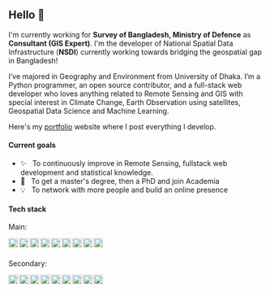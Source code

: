 ## Hello :wave:

I'm currently working for **Survey of Bangladesh, Ministry of Defence** as **Consultant (GIS Expert)**. I'm the developer of National Spatial Data Infrastructure (**NSDI**) currently working towards bridging the geospatial gap in Bangladesh!

I’ve majored in Geography and Environment from University of Dhaka. I’m a Python programmer, an open source contributor, and a full-stack web developer who loves anything related to Remote Sensing and GIS with special interest in Climate Change, Earth Observation using satellites, Geospatial Data Science and Machine Learning.

Here's my [portfolio](https://rezw4n.pythonanywhere.com/) website where I post everything I develop.

#### Current goals

- ✨ &nbsp; To continuously improve in Remote Sensing, fullstack web development and statistical knowledge.
- 🥇 &nbsp; To get a master's degree, then a PhD and join Academia
- 💡 &nbsp; To network with more people and build an online presence
<!--

#### My activities

- 🧑‍💻 &nbsp; ...
- 👥 &nbsp; ... -->

#### Tech stack

Main:

<a href="https://www.python.org/">
  <img align="left" alt="Python" width="18px" src="https://cdn.jsdelivr.net/npm/simple-icons@v3/icons/python.svg" />
</a>
<a href="https://www.javascript.com/">
  <img align="left" alt="JavaScript" width="18px" src="https://cdn.jsdelivr.net/npm/simple-icons@v3/icons/javascript.svg" />
<a href="https://www.djangoproject.com/">
  <img align="left" alt="Django" width="18px" src="https://cdn.jsdelivr.net/npm/simple-icons@v4/icons/django.svg" />
</a>
<a href="https://jupyter.org/">
  <img align="left" alt="Jupyter" width="18px" src="https://cdn.jsdelivr.net/npm/simple-icons@v3/icons/jupyter.svg" />
</a>
<a href="https://pandas.pydata.org/">
  <img align="left" alt="Pandas" width="18px" src="https://cdn.jsdelivr.net/npm/simple-icons@v3/icons/pandas.svg" />
</a>
<a href="https://git-scm.com/">
  <img align="left" alt="Git" width="18px" src="https://cdn.jsdelivr.net/npm/simple-icons@v3/icons/git.svg" />
</a>
</a>
<a href="https://code.visualstudio.com/">
  <img align="left" alt="VSCode" width="18px" src="https://cdn.jsdelivr.net/npm/simple-icons@v3/icons/visualstudiocode.svg" />
</a>
<a href="https://www.jetbrains.com/pycharm/">
  <img align="left" alt="PyCharm" width="18px" src="https://cdn.jsdelivr.net/npm/simple-icons@v3/icons/pycharm.svg" />
</a>
<a href="https://www.microsoft.com/en-us/microsoft-365/powerpoint">
<img align="left" alt="Powerpoint" width="18px" src="https://cdn.jsdelivr.net/npm/simple-icons@v3/icons/microsoftpowerpoint.svg" />
</a>

#### &nbsp;

Secondary:

<a href="https://qgis.org/">
  <img align="left" alt="QGIS" width="18px" src="https://cdn.jsdelivr.net/npm/simple-icons@v3/icons/qgis.svg" />
</a>
<img align="left" alt="HTML" width="18px" src="https://cdn.jsdelivr.net/npm/simple-icons@v3/icons/html5.svg" />
<img align="left" alt="CSS" width="18px" src="https://cdn.jsdelivr.net/npm/simple-icons@v3/icons/css3.svg" />
<a href="https://www.latex-project.org/">
  <img align="left" alt="LaTeX" width="18px" src="https://cdn.jsdelivr.net/npm/simple-icons@v3/icons/latex.svg" />
</a>
<a href="https://www.tableau.com/">
  <img align="left" alt="Tableau" width="18px" src="https://cdn.jsdelivr.net/npm/simple-icons@v3/icons/tableau.svg" />
</a>
<a href="https://www.blender.org/">
  <img align="left" alt="Blender" width="18px" src="https://cdn.jsdelivr.net/npm/simple-icons@v3/icons/blender.svg" />
</a>
<a href="https://fastapi.tiangolo.com/">
  <img align="left" alt="FastAPI" width="18px" src="https://cdn.jsdelivr.net/npm/simple-icons@v3/icons/fastapi.svg" />
</a>
<a href="https://www.photoshop.com/en">
  <img align="left" alt="Photoshop" width="18px" src="https://cdn.jsdelivr.net/npm/simple-icons@v3/icons/adobephotoshop.svg" />
</a>
<a href="https://www.adobe.com/products/illustrator.html">
  <img align="left" alt="Illustrator" width="18px" src="https://cdn.jsdelivr.net/npm/simple-icons@v3/icons/adobeillustrator.svg" />
</a>

#### &nbsp;
